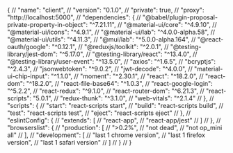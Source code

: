 {
// "name": "client",
// "version": "0.1.0",
// "private": true,
// "proxy": "http://localhost:5000",
// "dependencies": {
// "@babel/plugin-proposal-private-property-in-object": "^7.21.11",
// "@material-ui/core": "^4.9.10",
// "@material-ui/icons": "^4.9.1",
// "@material-ui/lab": "^4.0.0-alpha.58",
// "@material-ui/utils": "^4.11.3",
// "@mui/lab": "^5.0.0-alpha.164",
// "@react-oauth/google": "^0.12.1",
// "@reduxjs/toolkit": "^2.0.1",
// "@testing-library/jest-dom": "^5.17.0",
// "@testing-library/react": "^13.4.0",
// "@testing-library/user-event": "^13.5.0",
// "axios": "^1.6.5",
// "bcryptjs": "^2.4.3",
// "jsonwebtoken": "^9.0.2",
// "jwt-decode": "^4.0.0",
// "material-ui-chip-input": "^1.1.0",
// "moment": "^2.30.1",
// "react": "^18.2.0",
// "react-dom": "^18.2.0",
// "react-file-base64": "^1.0.3",
// "react-google-login": "^5.2.2",
// "react-redux": "^9.1.0",
// "react-router-dom": "^6.21.3",
// "react-scripts": "5.0.1",
// "redux-thunk": "^3.1.0",
// "web-vitals": "^2.1.4"
// },
// "scripts": {
// "start": "react-scripts start",
// "build": "react-scripts build",
// "test": "react-scripts test",
// "eject": "react-scripts eject"
// },
// "eslintConfig": {
// "extends": [
// "react-app",
// "react-app/jest"
// ]
// },
// "browserslist": {
// "production": [
// ">0.2%",
// "not dead",
// "not op_mini all"
// ],
// "development": [
// "last 1 chrome version",
// "last 1 firefox version",
// "last 1 safari version"
// ]
// }
// }
